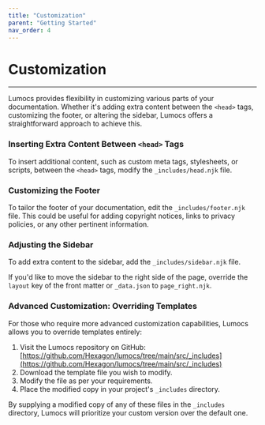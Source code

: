 ```yaml
---
title: "Customization"
parent: "Getting Started"
nav_order: 4
---
```


# Customization

---

Lumocs provides flexibility in customizing various parts of your documentation.
Whether it's adding extra content between the `<head>` tags, customizing the
footer, or altering the sidebar, Lumocs offers a straightforward approach to
achieve this.

### Inserting Extra Content Between `<head>` Tags

To insert additional content, such as custom meta tags, stylesheets, or scripts,
between the `<head>` tags, modify the `_includes/head.njk` file.

### Customizing the Footer

To tailor the footer of your documentation, edit the `_includes/footer.njk`
file. This could be useful for adding copyright notices, links to privacy
policies, or any other pertinent information.

### Adjusting the Sidebar

To add extra content to the sidebar, add the `_includes/sidebar.njk` file.

If you'd like to move the sidebar to the right side of the page, override the
`layout` key of the front matter or `_data.json` to `page_right.njk`.

### Advanced Customization: Overriding Templates

For those who require more advanced customization capabilities, Lumocs allows
you to override templates entirely:

1. Visit the Lumocs repository on GitHub:
   [https://github.com/Hexagon/lumocs/tree/main/src/_includes](https://github.com/Hexagon/lumocs/tree/main/src/_includes)
2. Download the template file you wish to modify.
3. Modify the file as per your requirements.
4. Place the modified copy in your project's `_includes` directory.

By supplying a modified copy of any of these files in the `_includes` directory,
Lumocs will prioritize your custom version over the default one.
